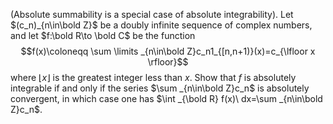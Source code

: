 (Absolute summability is a special case of absolute integrability). Let $(c_n)_{n\in\bold Z}$ be a doubly infinite sequence of complex numbers, and let $f:\bold R\to \bold C$ be the function
$$f(x)\coloneqq \sum \limits _{n\in\bold Z}c_n1_{[n,n+1)}(x)=c_{\lfloor x \rfloor}$$
where $\lfloor x \rfloor$ is the greatest integer less than $x$. Show that $f$ is absolutely integrable if and only if the series $\sum _{n\in\bold Z}c_n$ is absolutely convergent, in which case one has $\int _{\bold R} f(x)\ dx=\sum _{n\in\bold Z}c_n$.